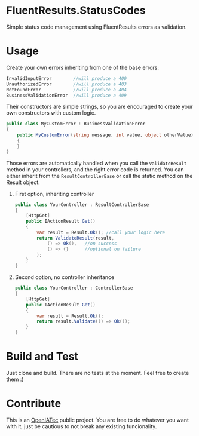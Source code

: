 # FluentResults.StatusCodes
Simple status code management using FluentResults errors as validation.

# Usage
Create your own errors inheriting from one of the base errors:
```csharp
InvalidInputError        //will produce a 400
UnauthorizedError        //will produce a 403
NotFoundError            //will produce a 404
BusinessValidationError  //will produce a 409
```
Their constructors are simple strings, so you are encouraged to create your own constructors with custom logic.

```csharp
public class MyCustomError : BusinessValidationError
{
    public MyCustomError(string message, int value, object otherValue) : base($"{message} {value} {otherValue.ToString()}")
    {
    }
}
```

Those errors are automatically handled when you call the `ValidateResult` method in your controllers, and the right error code is returned.
You can either inherit from the `ResultControllerBase` or call the static method on the Result object.

1. First option, inheriting controller
   ```csharp
   public class YourController : ResultControllerBase
   {
       [HttpGet]
       public IActionResult Get()
       {
           var result = Result.Ok(); //call your logic here
           return ValidateResult(result, 
               () => Ok(),   //on success 
               () => {}      //optional on failure
           ); 
       }
   }
   ```
1. Second option, no controller inheritance
   ```csharp
   public class YourController : ControllerBase
   {
       [HttpGet]
       public IActionResult Get()
       {
           var result = Result.Ok();
           return result.Validate(() => Ok()); 
       }
   }
   ```

# Build and Test
Just clone and build. There are no tests at the moment. Feel free to create them :)

# Contribute
This is an [OpenIATec](https://github.com/OpenIATec) public project. You are free to do whatever you want with it, just be cautious to not break any existing funcionality.
